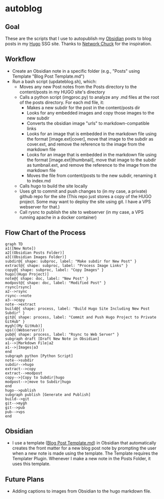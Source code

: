 # autoblog
## Goal
These are the scripts that I use to autopublish my [Obsidian](https://obsidian.md) posts to blog posts in my [Hugo](https://gohugo.io) SSG site. Thanks to [Network Chuck](https://www.youtube.com/watch?v=dnE7c0ELEH8) for the inspiration.

## Workflow
* Create an Obsidian note in a specific folder (e.g., "Posts" using Template "Blog Post Template.md")
* Run a bash script (updateblog.sh), which:
  * Moves any new Post notes from the Posts directory to the content/posts in my HUGO site's directory
  * Calls a python script (imgproc.py) to analyze any .md files at the root of the posts directory. For each md file, it:
      * Makes a new subdir for the post in the content/posts dir
      * Looks for any embedded images and copy those images to the new subdir
      * Converts the obsidian image "urls" to markdown-compatible links
      * Looks for an image that is embedded in the markdown file using the format [image.ext|cover], move that image to the subdir as cover.ext, and remove the reference to the image from the markdown file
      * Looks for an image that is embedded in the markdown file using the format [image.ext|thumbnail], move that image to the subdir as tumbnail.ext, and remove the reference to the image from the markdown file
      * Moves the file from content/posts to the new subdir, renaming it to index.md
  * Calls hugo to build the site locally
  * Uses git to commit and push changes to (in my case, a private) github repo for the site (This repo just stores a copy of the HUGO project. Some may want to deploy the site using git. I have a VPS webserver for that.)
  * Call rysnc to publish the site to webserver (in my case, a VPS running apache in a docker container)
  
## Flow Chart of the Process
```mermaid
graph TD
a1([New Note])
a2[(Obsidian Posts Folder)]
a3[(Obsidian Images Folder)]
subdir@{ shape: subproc, label: "Make subdir for New Post" }
extract@{ shape: subproc, label: "Process Image Links" }
copy@{ shape: subproc, label: "Copy Images" }
hugo[(Hugo Project)]
note@{ shape: doc, label: "New Post" }
modpost@{ shape: doc, label: "Modified Post" }
rsync[rsync]
a2-->rsync
rsync-->note
a3-->copy
note-->extract
build@{ shape: process, label: "Build Hugo Site Including New Post Subdir" }
git@{ shape: process, label: "Commit and Push Hugo Project to Private GitHub" }
mygh[(My GitHub)]
vps(((Webserver)))
pub@{ shape: process, label: "Rsync to Web Server" }
subgraph draft [Draft New Note in Obsidian]
a1-->|Markdown File|a2
a1-->|Images|a3
end
subgraph python [Python Script]
note-->subdir
subdir-->hugo
extract-->copy
extract-->modpost
copy-->|Copy to Subdir|hugo
modpost-->|move to Subdir|hugo
end
hugo-->publish
subgraph publish [Generate and Publish]
build-->git
git-->mygh
git-->pub
pub-->vps
end
```
## Obsidian
* I use a template ([Blog Post Template.md](https://healthcarenetwork.org/)) in Obsidian that automatically creates the front matter for a new blog post note by prompting the user when a new note is made using the template. The Template requires the Templater Plugin. Whenever I make a new note in the Posts Folder, it uses this template.

## Future Plans
* Adding captions to images from Obsidian to the hugo markdown file.

